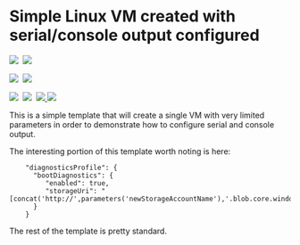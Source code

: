# Simple Linux VM created with serial/console output configured

<IMG SRC="https://azbotstorage.blob.core.windows.net/badges/101-vm-linux-serial-output/PublicLastTestDate.svg" />&nbsp;
<IMG SRC="https://azbotstorage.blob.core.windows.net/badges/101-vm-linux-serial-output/PublicDeployment.svg" />&nbsp;

<IMG SRC="https://azbotstorage.blob.core.windows.net/badges/101-vm-linux-serial-output/FairfaxLastTestDate.svg" />&nbsp;
<IMG SRC="https://azbotstorage.blob.core.windows.net/badges/101-vm-linux-serial-output/FairfaxDeployment.svg" />&nbsp;

<IMG SRC="https://azbotstorage.blob.core.windows.net/badges/101-vm-linux-serial-output/BestPracticeResult.svg" />&nbsp;
<IMG SRC="https://azbotstorage.blob.core.windows.net/badges/101-vm-linux-serial-output/CredScanResult.svg" />&nbsp;
<a href="https://portal.azure.com/#create/Microsoft.Template/uri/https%3A%2F%2Fraw.githubusercontent.com%2FAzure%2Fazure-quickstart-templates%2Fmaster%2F101-vm-linux-serial-output%2Fazuredeploy.json" target="_blank">
    <img src="http://azuredeploy.net/deploybutton.png"/>
</a>
<a href="http://armviz.io/#/?load=https%3A%2F%2Fraw.githubusercontent.com%2FAzure%2Fazure-quickstart-templates%2Fmaster%2F101-vm-linux-serial-output%2Fazuredeploy.json" target="_blank">
    <img src="http://armviz.io/visualizebutton.png"/>
</a>

This is a simple template that will create a single VM with very limited parameters in order to demonstrate how to configure serial and console output.

The interesting portion of this template worth noting is here:

		"diagnosticsProfile": {
          "bootDiagnostics": {
             "enabled": true,
			 "storageUri": "[concat('http://',parameters('newStorageAccountName'),'.blob.core.windows.net')]"
          }
        }

The rest of the template is pretty standard.
